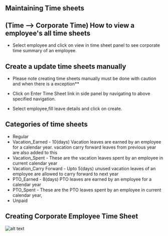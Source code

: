 Maintaining Time sheets
-----
(Time --> Corporate Time)
How to view a employee's all time sheets
-----
- Select employee and click on view in time sheet panel to see corporate time summary of an employee.

Create a update time sheets manually
-----
- Please note creating time sheets manually must be done with caution and when there is a exception**

- Click on Enter Time Sheet link in side panel by navigating to above specified navigation.
- Select employee,fill leave details and click on create.

Categories of time sheets
----- 

 -   Regular
 -   Vacation_Earned - 10(days) Vacation leaves are earned by an employee for a calendar year. vacation carry forward leaves from previous year are also added to this
 -   Vacation_Spent - These are the vacation leaves spent by an employee in current calendar year
 -   Vacation_Carry Forward - Upto 5(days) unused vacation leaves of an employee are allowed to carry forward to next year
 -   PTO_Earned - 8(days) PTO leaves are earned by an employee for a calendar year
 -   PTO_Spent - These are the PTO leaves spent by an employee in current calendar year,
 -   Unpaid

Creating Corporate Employee Time Sheet
--
![alt text](../../images/timesheets/create-corp-time-sheet.png "Time")